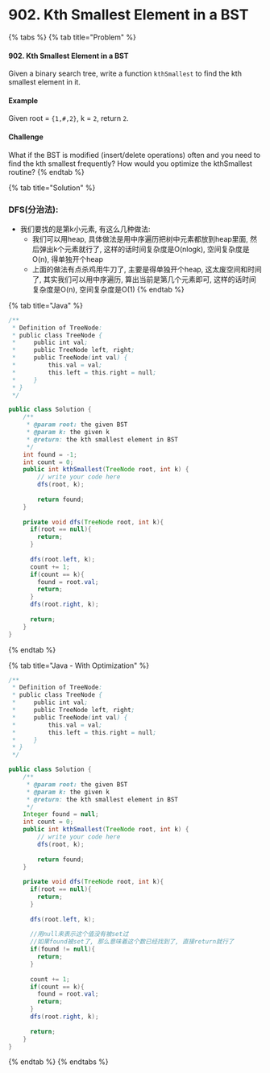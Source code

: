 # 902. Kth Smallest Element in a BST

{% tabs %}
{% tab title="Problem" %}
#### 902. Kth Smallest Element in a BST

Given a binary search tree, write a function `kthSmallest` to find the kth smallest element in it.

#### Example

Given root = `{1,#,2}`, k = `2`, return `2`.

#### Challenge

What if the BST is modified \(insert/delete operations\) often and you need to find the kth smallest frequently? How would you optimize the kthSmallest routine?
{% endtab %}

{% tab title="Solution" %}
### DFS\(分治法\):

* 我们要找的是第k小元素, 有这么几种做法:
  * 我们可以用heap, 具体做法是用中序遍历把树中元素都放到heap里面, 然后弹出k个元素就行了, 这样的话时间复杂度是O\(nlogk\), 空间复杂度是O\(n\), 得单独开个heap
  * 上面的做法有点杀鸡用牛刀了, 主要是得单独开个heap, 这太废空间和时间了, 其实我们可以用中序遍历, 算出当前是第几个元素即可, 这样的话时间复杂度是O\(n\), 空间复杂度是O\(1\)
{% endtab %}

{% tab title="Java" %}
```java
/**
 * Definition of TreeNode:
 * public class TreeNode {
 *     public int val;
 *     public TreeNode left, right;
 *     public TreeNode(int val) {
 *         this.val = val;
 *         this.left = this.right = null;
 *     }
 * }
 */

public class Solution {
    /**
     * @param root: the given BST
     * @param k: the given k
     * @return: the kth smallest element in BST
     */
    int found = -1;
    int count = 0;
    public int kthSmallest(TreeNode root, int k) {
        // write your code here
        dfs(root, k);
        
        return found;
    }
    
    private void dfs(TreeNode root, int k){
      if(root == null){
        return;
      }
      
      dfs(root.left, k);
      count += 1;
      if(count == k){
        found = root.val;
        return;
      }
      dfs(root.right, k);
      
      return;
    }
}
```
{% endtab %}

{% tab title="Java - With Optimization" %}
```java
/**
 * Definition of TreeNode:
 * public class TreeNode {
 *     public int val;
 *     public TreeNode left, right;
 *     public TreeNode(int val) {
 *         this.val = val;
 *         this.left = this.right = null;
 *     }
 * }
 */

public class Solution {
    /**
     * @param root: the given BST
     * @param k: the given k
     * @return: the kth smallest element in BST
     */
    Integer found = null;
    int count = 0;
    public int kthSmallest(TreeNode root, int k) {
        // write your code here
        dfs(root, k);
        
        return found;
    }
    
    private void dfs(TreeNode root, int k){
      if(root == null){
        return;
      }
      
      dfs(root.left, k);
      
      //用null来表示这个值没有被set过
      //如果found被set了, 那么意味着这个数已经找到了, 直接return就行了
      if(found != null){
        return;
      }
      
      count += 1;
      if(count == k){
        found = root.val;
        return;
      }
      dfs(root.right, k);
      
      return;
    }
}
```
{% endtab %}
{% endtabs %}

